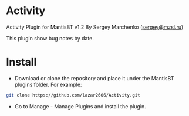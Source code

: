 Activity
================

Activity Plugin for MantisBT v1.2
By Sergey Marchenko (sergey@mzsl.ru)


This plugin show bug notes by date.

Install
================
- Download or clone the repository and place it under the MantisBT plugins folder. For example:

```bash
git clone https://github.com/lazar2606/Activity.git
```

- Go to Manage - Manage Plugins and install the plugin.
